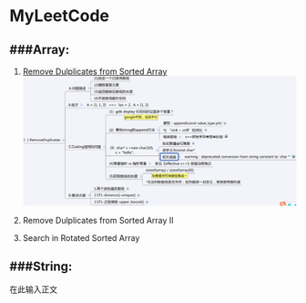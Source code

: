 # MyLeetCode

###Array:
---

 1. [Remove Dulplicates from Sorted Array][1]
![1_1.mindmap][2]

 2. Remove Dulplicates from Sorted Array II
 3. Search in Rotated Sorted Array




###String:
---

在此输入正文


  [1]: https://github.com/JamesonHuang/MyLeetCode/blob/master/Array/1_1.remove_duplicates/1_1.rm_duplicates_from_sorted_Array.cpp
  [2]: https://raw.githubusercontent.com/JamesonHuang/MyLeetCode/master/Array/1_1.remove_duplicates/mind_map.png
